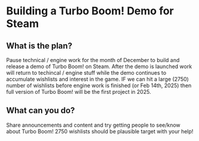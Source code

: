 # Building a Turbo Boom! Demo for Steam

## What is the plan?

Pause technical / engine work for the month of December to build and release a demo of Turbo Boom! on Steam. After the demo is launched work will return to techincal / engine stuff while the demo continues to accumulate wishlists and interest in the game. IF we can hit a large (2750) number of wishlists before engine work is finished (or Feb 14th, 2025) then full version of Turbo Boom! will be the first project in 2025.

## What can you do?

Share announcements and content and try getting people to see/know about Turbo Boom! 2750 wishlists should be plausible target with your help!
